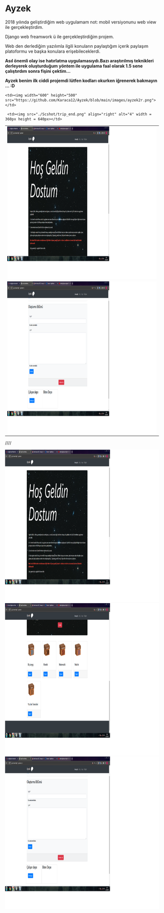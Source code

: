 # Ayzek
2018 yılında geliştirdiğim web uygulamam not: mobil versiyonunu web view ile gerçekleştirdim.


Django web freamwork ü ile gerçekleştirdiğim projem.

Web den derlediğim yazılımla ilgili konuların paylaştığım içerik paylaşım platoformu ve başka konulara erişebileceklerdi.

**Asıl önemli olay ise hatırlatma uygulamasıydı.Bazı araştırılmış teknikleri derleyerek oluşturduğum yöntem ile  uygulama faal olarak 1.5 sene çalıştırdım sonra fişini çektim...**

**Ayzek benim ilk ciddi projemdi lütfen kodları okurken iğrenerek bakmayın ... :D**




<table>
  <tr>
    <td> <img width="600" height="500" src="https://github.com/Karaca12/Ayzek/blob/main/images/ayzek1r.png"></td>

    <td><img width="600" height="500" src="https://github.com/Karaca12/Ayzek/blob/main/images/ayzek2r.png"></td>
   </tr> 
   <tr>
      <td><img width="600" height="500" src="https://github.com/Karaca12/Ayzek/blob/main/images/ayzek4.png"></td>

     <td><img src="./Scshot/trip_end.png" align="right" alt="4" width = 360px height = 640px></td>
  </td>
  </tr>
</table>


////

<img width="600" height="500" src="https://github.com/Karaca12/Ayzek/blob/main/images/ayzek1r.png">
<img width="600" height="500" src="https://github.com/Karaca12/Ayzek/blob/main/images/ayzek2r.png">
<img width="600" height="500" src="https://github.com/Karaca12/Ayzek/blob/main/images/ayzek4.png">

